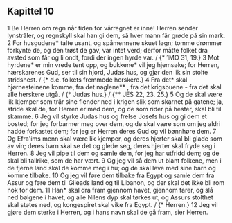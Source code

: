 ## Kapittel 10

1 Be Herren om regn når tiden for vårregnet er inne! Herren sender lynstråler, og regnskyll skal han gi dem, så hver mann får grøde på sin mark.
2 For husgudene* talte usant, og spåmennene skuet løgn; tomme drømmer forkynte de, og den trøst de gav, var intet verd; derfor måtte folket dra avsted som får og li ondt, fordi der ingen hyrde var. / {* 1MO 31, 19.}
3 Mot hyrdene* er min vrede tent opp, og bukkene* vil jeg hjemsøke; for Herren, hærskarenes Gud, ser til sin hjord, Judas hus, og gjør den lik sin stolte stridshest. / {* d.e. folkets fremmede herskere.}
4 Fra det* skal hjørnesteinene komme, fra det naglene** , fra det krigsbuene - fra det skal alle herskere utgå. / {* Judas hus.} / {** JES 22, 23. 25.}
5 Og de skal være lik kjemper som trår sine fiender ned i krigen slik som skarnet på gatene; ja, stride skal de, for Herren er med dem, og de som rider på hester, skal bli til skamme.
6 Jeg vil styrke Judas hus og frelse Josefs hus og gi dem et bosted; for jeg forbarmer meg over dem, og de skal være som om jeg aldri hadde forkastet dem; for jeg er Herren deres Gud og vil bønnhøre dem.
7 Og Efra'ims menn skal være lik kjemper, og deres hjerter skal bli glade som av vin; deres barn skal se det og glede seg, deres hjerter skal fryde seg i Herren.
8 Jeg vil pipe til dem og samle dem, for jeg har utfridd dem; og de skal bli tallrike, som de har vært.
9 Og jeg vil så dem ut blant folkene, men i de fjerne land skal de komme meg i hu; og de skal leve med sine barn og komme tilbake.
10 Og jeg vil føre dem tilbake fra Egypt og samle dem fra Assur og føre dem til Gileads land og til Libanon, og der skal det ikke bli rom nok for dem.
11 Han* skal dra fram gjennom havet, gjennom farer, og slå ned bølgene i havet, og alle Nilens dyp skal tørkes ut, og Assurs stolthet skal støtes ned, og kongespiret skal vike fra Egypt. / {* Herren.}
12 Jeg vil gjøre dem sterke i Herren, og i hans navn skal de gå fram, sier Herren.
